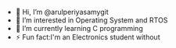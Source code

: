 - 👋 Hi, I’m @arulperiyasamygit
- 👀 I’m interested in Operating System and RTOS
- 🌱 I’m currently learning C programming
-  ⚡ Fun fact:I'm an Electronics student without
